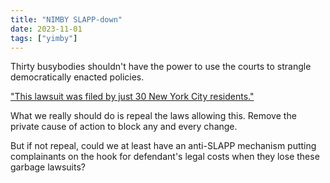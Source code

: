 ```yaml
---
title: "NIMBY SLAPP-down"
date: 2023-11-01
tags: ["yimby"]
---
```


Thirty busybodies shouldn't have the power to use the courts to strangle democratically enacted policies.

<!--more-->

["This lawsuit was filed by just 30 New York City residents."](https://bsky.app/profile/brooklynspoke.bsky.social/post/3kd3r3tvlev22) 

What we really should do is repeal the laws allowing this. Remove the private cause of action to block any and every change. 

But if not repeal, could we at least have an anti-SLAPP mechanism putting complainants on the hook for defendant's legal costs when they lose these garbage lawsuits?